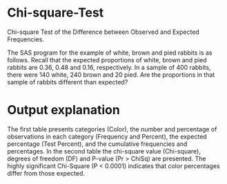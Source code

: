 # Chi-square-Test

Chi-square Test of the Difference between Observed and Expected Frequencies.

The SAS program for the example of white, brown and pied rabbits is as follows. Recall that the expected proportions of white, brown and pied rabbits are 0.36, 0.48 and 0.16, respectively. In a sample of 400 rabbits, there were 140 white, 240 brown and 20 pied. Are the proportions in that sample of rabbits different than expected?

# Output explanation

The first table presents categories (Color), the number and percentage of observations in each category (Frequency and Percent), the expected percentage (Test Percent), and the cumulative frequencies and percentages. In the second table the chi-square value (Chi-square), degrees of freedom (DF) and P-value (Pr > ChiSq) are presented. The highly significant Chi-Square (P < 0.0001) indicates that color percentages differ from those expected.
